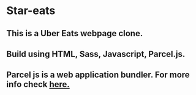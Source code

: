 # Star-eats
## This is a Uber Eats webpage clone.
## Build using HTML, Sass, Javascript, Parcel.js.
## Parcel js is a web application bundler. For more info check [here.](https://parceljs.org/getting_started.html)
